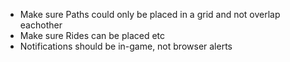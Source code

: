 - Make sure Paths could only be placed in a grid and not overlap eachother
- Make sure Rides can be placed etc
- Notifications should be in-game, not browser alerts